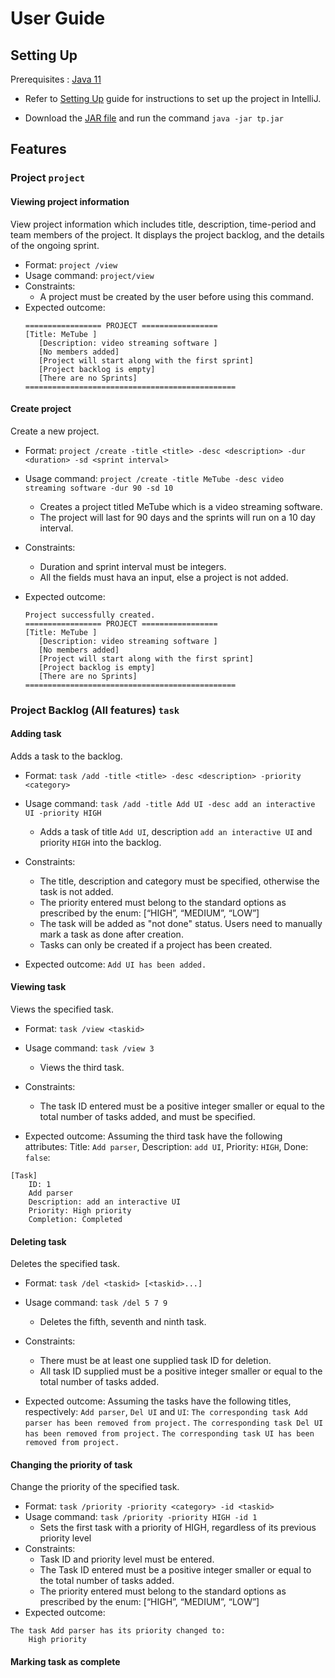 # User Guide
## Setting Up
Prerequisites : [Java 11](https://www.oracle.com/java/technologies/javase-jdk11-downloads.html)
* Refer to [Setting Up](https://github.com/AY2021S1-CS2113T-F11-4/tp/blob/master/README.md#setting-up-in-intellij) guide for instructions to set up the
 project in IntelliJ.
 
* Download the [JAR file](https://github.com/AY2021S1-CS2113T-F11-4/tp) 
 and run the command `java -jar tp.jar`


## Features 
### Project `project`
#### Viewing project information
View project information which includes title, description, time-period and team members of the project. 
It displays the project backlog, and the details of the ongoing sprint.
* Format: `project /view`
* Usage command: `project/view`
* Constraints:
    * A project must be created by the user before using this command.
* Expected outcome:
    ```
    ================= PROJECT =================
    [Title: MeTube ]
       [Description: video streaming software ]
       [No members added]
       [Project will start along with the first sprint]
       [Project backlog is empty]
       [There are no Sprints]
    ===============================================
    ```
    
#### Create project
Create a new project.
* Format: `project /create -title <title> -desc <description> -dur <duration> -sd <sprint interval>`
* Usage command: `project /create -title MeTube -desc video streaming software -dur 90 -sd 10`
    * Creates a project titled MeTube which is a video streaming software. 
    * The project will last for 90 days and the sprints will run on a 10 day interval.

* Constraints:
    * Duration and sprint interval must be integers.
    * All the fields must hava an input, else a project is not added.
* Expected outcome:
    ```
    Project successfully created.
    ================= PROJECT =================
    [Title: MeTube ]
       [Description: video streaming software ]
       [No members added]
       [Project will start along with the first sprint]
       [Project backlog is empty]
       [There are no Sprints]
    ===============================================
    ```
    
### Project Backlog (All features) `task`
#### Adding task
Adds a task to the backlog.
* Format: `task /add -title <title> -desc <description> -priority <category>`
* Usage command: `task /add -title Add UI -desc add an interactive UI -priority HIGH`
    * Adds a task of title `Add UI`, description `add an interactive UI` and priority `HIGH` into the backlog.
    
* Constraints:
    * The title, description and category must be specified, otherwise the task is not added.
    * The priority entered must belong to the standard options as prescribed by the enum: [“HIGH”, “MEDIUM”, “LOW”]
    * The task will be added as "not done" status. Users need to manually mark a task as done after creation.
    * Tasks can only be created if a project has been created.
* Expected outcome:
`Add UI has been added.`

#### Viewing task
Views the specified task.
* Format: `task /view <taskid>`
* Usage command: `task /view 3`
    * Views the third task.
    
* Constraints:
    * The task ID entered must be a positive integer smaller or equal to the total number of tasks added, and must be specified.
* Expected outcome:
Assuming the third task have the following attributes: Title: `Add parser`, Description: `add UI`, Priority: `HIGH`, Done: `false`:
```
[Task]
    ID: 1
    Add parser 
    Description: add an interactive UI 
    Priority: High priority
    Completion: Completed
 ```
#### Deleting task
Deletes the specified task.
* Format: `task /del <taskid> [<taskid>...]`
* Usage command: `task /del 5 7 9`
    * Deletes the fifth, seventh and ninth task.

* Constraints:
    * There must be at least one supplied task ID for deletion.
    * All task ID supplied must be a positive integer smaller or equal to the total number of tasks added.
* Expected outcome:
Assuming the tasks have the following titles, respectively: `Add parser`, `Del UI` and `UI`:
`The corresponding task Add parser has been removed from project.`
`The corresponding task Del UI has been removed from project.`
`The corresponding task UI has been removed from project.`

#### Changing the priority of task
Change the priority of the specified task.
* Format: `task /priority -priority <category> -id <taskid>`
* Usage command: `task /priority -priority HIGH -id 1`
    * Sets the first task with a priority of HIGH, regardless of its previous priority level
* Constraints:
    * Task ID and priority level must be entered.
    * The Task ID entered must be a positive integer smaller or equal to the total number of tasks added.
    * The priority entered must belong to the standard options as prescribed by the enum: [“HIGH”, “MEDIUM”, “LOW”]
* Expected outcome:
```
The task Add parser has its priority changed to:
    High priority
```
#### Marking task as complete


      
